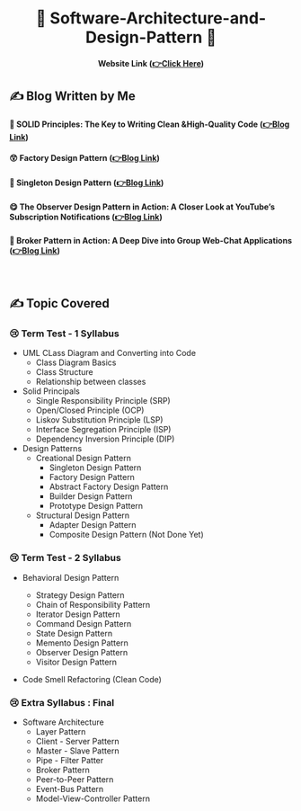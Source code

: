 
<div align="center">

# 🍧 Software-Architecture-and-Design-Pattern 🍧

#### Website Link  (**[👉Click Here](https://sumonta056.github.io/SWE-322-Software-Architecture-and-Design-Patterns/)**)

</div>




## ✍ Blog Written by Me
#### 🧐  SOLID Principles: The Key to Writing Clean &High-Quality Code (**[👉Blog Link](https://medium.com/nerd-for-tech/solid-principles-the-key-to-writing-clean-high-quality-code-9a8f88ea0a8)**)
#### 😲 Factory Design Pattern (**[👉Blog Link](https://medium.com/design-bootcamp/the-factory-design-pattern-ba150444c8a7)**)
#### 🤭 Singleton Design Pattern (**[👉Blog Link](https://medium.com/@sumontasaha80/the-singleton-design-pattern-41f5be69d622)**)
#### 😋 The Observer Design Pattern in Action: A Closer Look at YouTube’s Subscription Notifications (**[👉Blog Link](https://bootcamp.uxdesign.cc/the-observer-design-pattern-in-action-a-closer-look-at-youtubes-subscription-notifications-ca1ca680e560)**)
#### 🤩 Broker Pattern in Action: A Deep Dive into Group Web-Chat Applications (**[👉Blog Link](https://medium.com/design-bootcamp/broker-pattern-in-action-a-deep-dive-into-group-web-chat-applications-c96114bf2feb)**)
️


## ✍ Topic Covered 

### 😢 Term Test - 1 Syllabus
- UML CLass Diagram and Converting into Code
  - Class Diagram Basics
  - Class Structure
  - Relationship between classes
- Solid Principals
  - Single Responsibility Principle (SRP)
  - Open/Closed Principle (OCP)
  - Liskov Substitution Principle (LSP)
  - Interface Segregation Principle (ISP)
  - Dependency Inversion Principle (DIP)
- Design Patterns
  - Creational Design Pattern 
    - Singleton Design Pattern
    - Factory Design Pattern
    - Abstract Factory Design Pattern
    - Builder Design Pattern
    - Prototype Design Pattern
  - Structural Design Pattern
    - Adapter Design Pattern
    - Composite Design Pattern (Not Done Yet)

### 😢 Term Test - 2 Syllabus

  - Behavioral Design Pattern 
    - Strategy Design Pattern
    - Chain of Responsibility Pattern
    - Iterator Design Pattern
    - Command Design Pattern
    - State Design Pattern
    - Memento Design Pattern
    - Observer Design Pattern
    - Visitor Design Pattern
  
  - Code Smell Refactoring (Clean Code)

### 😢 Extra Syllabus : Final 
- Software Architecture
   - Layer Pattern
   - Client - Server Pattern
   - Master - Slave Pattern
   - Pipe - Filter Patter
   - Broker Pattern
   - Peer-to-Peer Pattern
   - Event-Bus Pattern
   - Model-View-Controller Pattern
